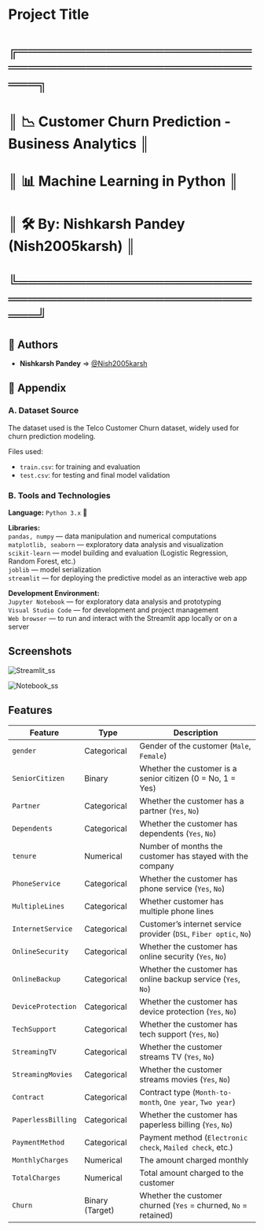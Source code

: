 # Project Title
# ╔════════════════════════════════════════════════════╗
# ║ 📉 Customer Churn Prediction - Business Analytics  ║
# ║ 📊 Machine Learning in Python                      ║
# ║ 🛠️  By: Nishkarsh Pandey (Nish2005karsh)                   ║
# ╚════════════════════════════════════════════════════╝


## 👤 Authors

- **Nishkarsh Pandey** ⇒ [@Nish2005karsh](https://www.github.com/Nish2005karsh)


## 📎 Appendix

### A. Dataset Source  
The dataset used is the Telco Customer Churn dataset, widely used for churn prediction modeling.

Files used:  

- `train.csv`: for training and evaluation  
- `test.csv`: for testing and final model validation  

### B. Tools and Technologies  
**Language:** `Python 3.x` 🐍

**Libraries:**  
`pandas, numpy` — data manipulation and numerical computations  
`matplotlib, seaborn` — exploratory data analysis and visualization  
`scikit-learn` — model building and evaluation (Logistic Regression, Random Forest, etc.)  
`joblib` — model serialization  
`streamlit` — for deploying the predictive model as an interactive web app

**Development Environment:**  
`Jupyter Notebook` — for exploratory data analysis and prototyping  
`Visual Studio Code` — for development and project management  
`Web browser` — to run and interact with the Streamlit app locally or on a server


## Screenshots

![Streamlit_ss](Screenshots/streamlitss.png)

![Notebook_ss](Screenshots/notebook.png)


## Features

| Feature               | Type                  | Description                                                  |
| --------------------- | --------------------- | ------------------------------------------------------------ |
| `gender`              | Categorical           | Gender of the customer (`Male`, `Female`)                     |
| `SeniorCitizen`       | Binary                | Whether the customer is a senior citizen (0 = No, 1 = Yes)    |
| `Partner`             | Categorical           | Whether the customer has a partner (`Yes`, `No`)              |
| `Dependents`          | Categorical           | Whether the customer has dependents (`Yes`, `No`)             |
| `tenure`              | Numerical             | Number of months the customer has stayed with the company     |
| `PhoneService`        | Categorical           | Whether the customer has phone service (`Yes`, `No`)          |
| `MultipleLines`       | Categorical           | Whether customer has multiple phone lines                      |
| `InternetService`     | Categorical           | Customer’s internet service provider (`DSL`, `Fiber optic`, `No`) |
| `OnlineSecurity`      | Categorical           | Whether the customer has online security (`Yes`, `No`)        |
| `OnlineBackup`        | Categorical           | Whether the customer has online backup service (`Yes`, `No`)  |
| `DeviceProtection`    | Categorical           | Whether the customer has device protection (`Yes`, `No`)      |
| `TechSupport`         | Categorical           | Whether the customer has tech support (`Yes`, `No`)           |
| `StreamingTV`         | Categorical           | Whether the customer streams TV (`Yes`, `No`)                 |
| `StreamingMovies`     | Categorical           | Whether the customer streams movies (`Yes`, `No`)             |
| `Contract`            | Categorical           | Contract type (`Month-to-month`, `One year`, `Two year`)      |
| `PaperlessBilling`    | Categorical           | Whether the customer has paperless billing (`Yes`, `No`)      |
| `PaymentMethod`       | Categorical           | Payment method (`Electronic check`, `Mailed check`, etc.)     |
| `MonthlyCharges`      | Numerical             | The amount charged monthly                                    |
| `TotalCharges`        | Numerical             | Total amount charged to the customer                          |
| `Churn`               | Binary (Target)       | Whether the customer churned (`Yes` = churned, `No` = retained)|

